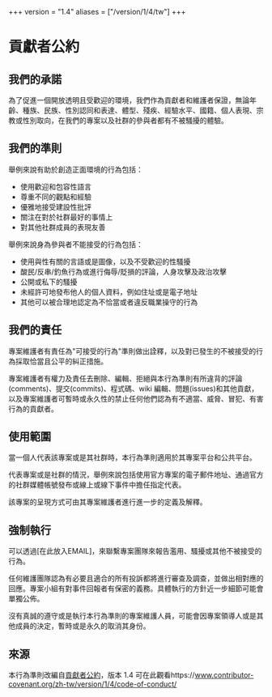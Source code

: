 +++
version = "1.4"
aliases = ["/version/1/4/tw"]
+++

# 貢獻者公約

## 我們的承諾

為了促進一個開放透明且受歡迎的環境，我們作為貢獻者和維護者保證，無論年齡、種族、民族、性別認同和表達、體型、殘疾、經驗水平、國籍、個人表現、宗教或性別取向，在我們的專案以及社群的參與者都有不被騷擾的體驗。

## 我們的準則

舉例來說有助於創造正面環境的行為包括：
* 使用歡迎和包容性語言
* 尊重不同的觀點和經驗
* 優雅地接受建設性批評
* 關注在對於社群最好的事情上
* 對其他社群成員的表現友善

舉例來說身為參與者不能接受的行為包括：
* 使用與性有關的言語或是圖像，以及不受歡迎的性騷擾
* 酸民/反串/釣魚行為或進行侮辱/貶損的評論，人身攻擊及政治攻擊
* 公開或私下的騷擾
* 未經許可地發布他人的個人資料，例如住址或是電子地址
* 其他可以被合理地認定為不恰當或者違反職業操守的行為

## 我們的責任

專案維護者有責任為"可接受的行為"準則做出詮釋，以及對已發生的不被接受的行為採取恰當且公平的糾正措施。

專案維護者有權力及責任去刪除、編輯、拒絕與本行為準則有所違背的評論(comments)、提交(commits)、程式碼、wiki 編輯、問題(issues)和其他貢獻，以及專案維護者可暫時或永久性的禁止任何他們認為有不適當、威脅、冒犯、有害行為的貢獻者。

## 使用範圍

當一個人代表該專案或是其社群時，本行為準則適用於其專案平台和公共平台。

代表專案或是社群的情況，舉例來說包括使用官方專案的電子郵件地址、通過官方的社群媒體帳號發布或線上或線下事件中擔任指定代表。

該專案的呈現方式可由其專案維護者進行進一步的定義及解釋。

## 強制執行

可以透過[在此放入EMAIL]，來聯繫專案團隊來報告濫用、騷擾或其他不被接受的行為。

任何維護團隊認為有必要且適合的所有投訴都將進行審查及調查，並做出相對應的回應。專案小組有對事件回報者有保密的義務。具體執行的方針近一步細節可能會單獨公佈。

沒有真誠的遵守或是執行本行為準則的專案維護人員，可能會因專案領導人或是其他成員的決定，暫時或是永久的取消其身份。

## 來源

本行為準則改編自[貢獻者公約][首頁]，版本 1.4
可在此觀看https://www.contributor-covenant.org/zh-tw/version/1/4/code-of-conduct/

[首頁]: https://www.contributor-covenant.org
